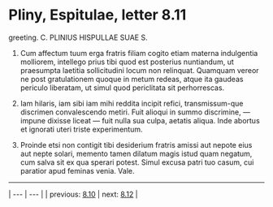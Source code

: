 # Pliny, Espitulae, letter 8.11

greeting. C. PLINIUS HISPULLAE SUAE S.



1. Cum affectum tuum erga fratris filiam cogito etiam materna indulgentia molliorem, intellego prius tibi quod est posterius nuntiandum, ut praesumpta laetitia sollicitudini locum non relinquat. Quamquam vereor ne post gratulationem quoque in metum redeas, atque ita gaudeas periculo liberatam, ut simul quod periclitata sit perhorrescas.



2. Iam hilaris, iam sibi iam mihi reddita incipit refici, transmissum-que discrimen convalescendo metiri. Fuit alioqui in summo discrimine, — impune dixisse liceat — fuit nulla sua culpa, aetatis aliqua. Inde abortus et ignorati uteri triste experimentum.



3. Proinde etsi non contigit tibi desiderium fratris amissi aut nepote eius aut nepte solari, memento tamen dilatum magis istud quam negatum, cum salva sit ex qua sperari potest. Simul excusa patri tuo casum, cui paratior apud feminas venia. Vale.



---

| --- | --- |
| previous: [8.10](../8.10/) | next: [8.12](../8.12/) |